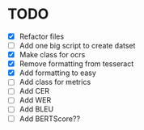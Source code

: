 # TODO

- [x] Refactor files
- [ ] Add one big script to create datset
- [x] Make class for ocrs
- [x] Remove formatting from tesseract
- [x] Add formatting to easy
- [ ] Add class for metrics
- [ ] Add CER
- [ ] Add WER
- [ ] Add BLEU
- [ ] Add BERTScore??
